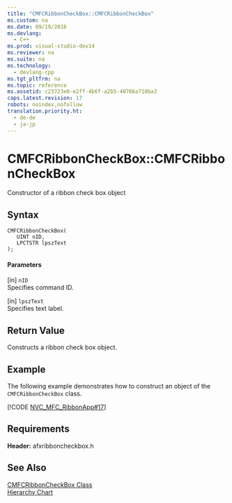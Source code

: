 ```yaml
---
title: "CMFCRibbonCheckBox::CMFCRibbonCheckBox"
ms.custom: na
ms.date: 09/19/2016
ms.devlang: 
  - C++
ms.prod: visual-studio-dev14
ms.reviewer: na
ms.suite: na
ms.technology: 
  - devlang-cpp
ms.tgt_pltfrm: na
ms.topic: reference
ms.assetid: c23723e0-e2ff-4b6f-a2b5-40766a710ba3
caps.latest.revision: 17
robots: noindex,nofollow
translation.priority.ht: 
  - de-de
  - ja-jp
---
```

# CMFCRibbonCheckBox::CMFCRibbonCheckBox
Constructor of a ribbon check box object  
  
## Syntax  
  
```  
CMFCRibbonCheckBox(  
   UINT nID,  
   LPCTSTR lpszText   
);  
```  
  
#### Parameters  
 [in] `nID`  
 Specifies command ID.  
  
 [in] `lpszText`  
 Specifies text label.  
  
## Return Value  
 Constructs a ribbon check box object.  
  
## Example  
 The following example demonstrates how to construct an object of the `CMFCRibbonCheckBox` class.  
  
 [!CODE [NVC_MFC_RibbonApp#17](../CodeSnippet/VS_Snippets_Misc/NVC_MFC_RibbonApp#17)]  
  
## Requirements  
 **Header:** afxribboncheckbox.h  
  
## See Also  
 [CMFCRibbonCheckBox Class](../vs140/CMFCRibbonCheckBox-Class.md)   
 [Hierarchy Chart](../vs140/Hierarchy-Chart.md)